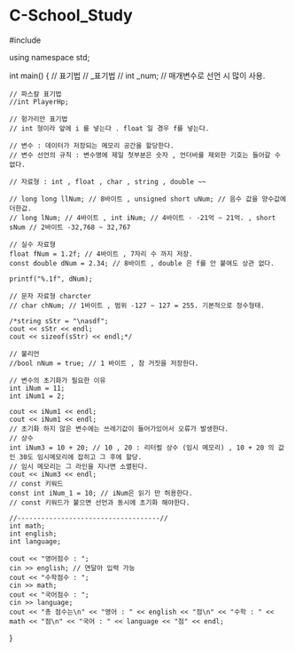 # C-School_Study

#include <iostream>


using namespace std;

int main()
{
	// 표기법 
	// _표기법
	// int _num; // 매개변수로 선언 시 많이 사용.


	// 파스칼 표기법
	//int PlayerHp;

	// 헝가리안 표기법
	// int 형이라 앞에 i 를 넣는다 . float 일 경우 f를 넣는다.

	// 변수 : 데이터가 저장되는 메모리 공간을 할당한다.
	// 변수 선언의 규칙 : 변수명에 제일 첫부분은 숫자 , 언더바를 제외한 기호는 들어갈 수 없다.

	// 자료형 : int , float , char , string , double ~~

	// long long llNum; // 8바이트 , unsigned short uNum; // 음수 값을 양수값에 더한값.
	// long lNum; // 4바이트 , int iNum; // 4바이트 - -21억 ~ 21억. , short sNum // 2바이트 -32,768 ~ 32,767
	
	// 실수 자료형
	float fNum = 1.2f; // 4바이트 , 7자리 수 까지 저장.
	const double dNum = 2.34; // 8바이트 , double 은 f를 안 붙여도 상관 없다.

	printf("%.1f", dNum);

	// 문자 자료형 charcter
	// char chNum; // 1바이트 , 범위 -127 ~ 127 = 255. 기본적으로 정수형태.

	/*string sStr = "\nasdf";
	cout << sStr << endl;
	cout << sizeof(sStr) << endl;*/

	// 불리언
	//bool nNum = true; // 1 바이트 , 참 거짓을 저장한다.

	// 변수의 초기화가 필요한 이유
	int iNum = 11;
	int iNum1 = 2;

	cout << iNum1 << endl;
	cout << iNum1 << endl;
	// 초기화 하지 않은 변수에는 쓰레기값이 들어가있어서 오류가 발생한다.
	// 상수
	int iNum3 = 10 + 20; // 10 , 20 : 리터럴 상수 (임시 메모리) , 10 + 20 의 값인 30도 임시메모리에 잡히고 그 후에 할당.
	// 임시 메모리는 그 라인을 지나면 소멸된다.
	cout << iNum3 << endl;
	// const 키워드
	const int iNum_1 = 10; // iNum은 읽기 만 허용한다.
	// const 키워드가 붙으면 선언과 동시에 초기화 해야한다.

	//------------------------------------//
	int math;
	int english;
	int language;

	cout << "영어점수 : ";
	cin >> english; // 연달아 입력 가능
	cout << "수학점수 : ";
	cin >> math;
	cout << "국어점수 : ";
	cin >> language;
	cout << "총 점수는\n" << "영어 : " << english << "점\n" << "수학 : " << math << "점\n" << "국어 : " << language << "점" << endl;
}
